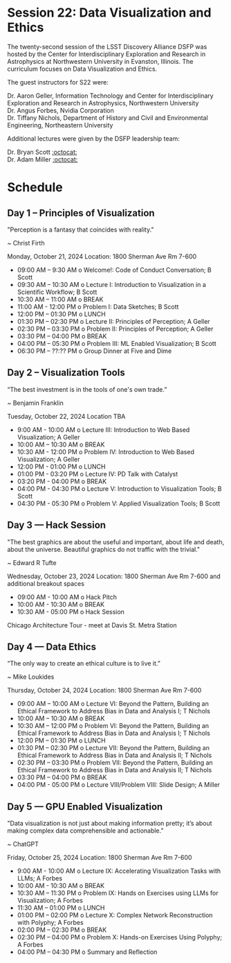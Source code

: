 # Session 22: Data Visualization and Ethics 

The twenty-second session of the LSST Discovery Alliance DSFP was hosted by the Center for Interdisciplinary Exploration and Research in Astrophysics at Northwestern University in Evanston, Illinois. The curriculum focuses on Data Visualization and Ethics. 

The guest instructors for S22 were:  

Dr. Aaron Geller, Information Technology and Center for Interdisciplinary Exploration and Research in Astrophysics, Northwestern University   
Dr. Angus Forbes, Nvidia Corporation  
Dr. Tiffany Nichols, Department of History and Civil and Environmental Engineering, Northeastern University

Additional lectures were given by the DSFP leadership team:  

Dr. Bryan Scott [:octocat:](https://github.com/bscot)  
Dr. Adam Miller [:octocat:](https://github.com/adamamiller) 

# Schedule


## Day 1 – Principles of Visualization

"Perception is a fantasy that coincides with reality."

~ Christ Firth

Monday, October 21, 2024
Location: 1800 Sherman Ave Rm 7-600

* 09:00 AM – 9:30 AM o Welcome!: Code of Conduct Conversation; B Scott
* 09:30 AM – 10:30 AM o Lecture I: Introduction to Visualization in a Scientific Workflow; B Scott
* 10:30 AM – 11:00 AM o BREAK
* 11:00 AM - 12:00 PM o Problem I: Data Sketches; B Scott
* 12:00 PM – 01:30 PM o LUNCH
* 01:30 PM – 02:30 PM o Lecture II: Principles of Perception; A Geller
* 02:30 PM – 03:30 PM o Problem II: Principles of Perception; A Geller
* 03:30 PM – 04:00 PM o BREAK
* 04:00 PM – 05:30 PM o Problem III: ML Enabled Visualization; B Scott
* 06:30 PM – ??:?? PM o Group Dinner at Five and Dime

 
## Day 2 – Visualization Tools 

“The best investment is in the tools of one's own trade.” 

~ Benjamin Franklin

Tuesday, October 22, 2024
Location TBA

* 9:00 AM - 10:00 AM o  Lecture III: Introduction to Web Based Visualization; A Geller 
* 10:00 AM – 10:30 AM o BREAK
* 10:30 AM - 12:00 PM o  Problem IV: Introduction to Web Based Visualization; A Geller 
* 12:00 PM - 01:00 PM o LUNCH
* 01:00 PM - 03:20 PM o Lecture IV: PD Talk with Catalyst 
* 03:20 PM - 04:00 PM o BREAK 
* 04:00 PM - 04:30 PM o Lecture V: Introduction to Visualization Tools; B Scott
* 04:30 PM - 05:30 PM o Problem V: Applied Visualization Tools; B Scott 

 
## Day 3 — Hack Session 

"The best graphics are about the useful and important, about life and death, about the universe. Beautiful graphics do not traffic with the trivial." 

~ Edward R Tufte

Wednesday, October 23, 2024
Location: 1800 Sherman Ave Rm 7-600 and additional breakout spaces 

* 09:00 AM - 10:00 AM o Hack Pitch
* 10:00 AM - 10:30 AM o BREAK
* 10:30 AM - 05:00 PM o Hack Session 

Chicago Architecture Tour - meet at Davis St. Metra Station 

## Day 4 — Data Ethics 

“The only way to create an ethical culture is to live it.” 

~ Mike Loukides

Thursday, October 24, 2024
Location: 1800 Sherman Ave Rm 7-600

* 09:00 AM – 10:00 AM o Lecture VI: Beyond the Pattern, Building an Ethical Framework to Address Bias in Data and Analysis I; T Nichols
* 10:00 AM – 10:30 AM o BREAK 
* 10:30 AM – 12:00 PM o Problem VI: Beyond the Pattern, Building an Ethical Framework to Address Bias in Data and Analysis I; T Nichols
* 12:00 PM – 01:30 PM o LUNCH
* 01:30 PM – 02:30 PM o Lecture VII: Beyond the Pattern, Building an Ethical Framework to Address Bias in Data and Analysis II; T Nichols
* 02:30 PM – 03:30 PM o Problem VII: Beyond the Pattern, Building an Ethical Framework to Address Bias in Data and Analysis II; T Nichols
* 03:30 PM – 04:00 PM o BREAK
* 04:00 PM - 05:00 PM o Lecture VIII/Problem VIII: Slide Design; A Miller
 
## Day 5 — GPU Enabled Visualization 

"Data visualization is not just about making information pretty; it’s about making complex data comprehensible and actionable."

~ ChatGPT

Friday, October 25, 2024
Location: 1800 Sherman Ave Rm 7-600

* 9:00 AM - 10:00  AM o Lecture IX: Accelerating Visualization Tasks with LLMs; A Forbes 
* 10:00 AM - 10:30  AM  o BREAK
* 10:30 AM – 11:30 PM o Problem IX: Hands on Exercises using LLMs for Visualization; A Forbes 
* 11:30 AM – 01:00 PM o LUNCH 
* 01:00 PM – 02:00 PM o Lecture X: Complex Network Reconstruction with Polyphy; A Forbes 
* 02:00 PM – 02:30 PM o BREAK
* 02:30 PM – 04:00 PM o Problem X: Hands-on Exercises Using Polyphy; A Forbes
* 04:00 PM – 04:30 PM o Summary and Reflection 


